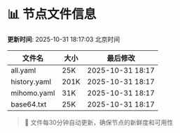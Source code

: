 # 📊 节点文件信息

**更新时间**: 2025-10-31 18:17:03 北京时间

| 文件名 | 大小 | 最后修改 |
|--------|------|----------|
| all.yaml | 25K | 2025-10-31 18:17 |
| history.yaml | 201K | 2025-10-31 18:17 |
| mihomo.yaml | 31K | 2025-10-31 18:17 |
| base64.txt | 25K | 2025-10-31 18:17 |

> 🔄 文件每30分钟自动更新，确保节点的新鲜度和可用性
